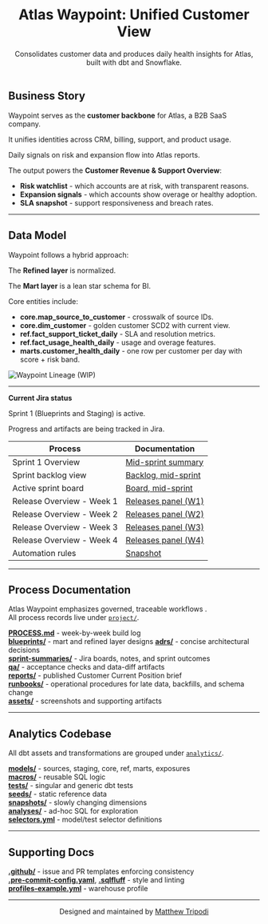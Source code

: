 ﻿<h1 align="center">Atlas Waypoint: Unified Customer View</h1>

<p align="center">
  Consolidates customer data and produces daily health insights for Atlas, built with dbt and Snowflake.
  <br/><br/>
</p>

## Business Story

Waypoint serves as the **customer backbone** for Atlas, a B2B SaaS company.

It unifies identities across CRM, billing, support, and product usage.

Daily signals on risk and expansion flow into Atlas reports.

The output powers the **Customer Revenue & Support Overview**:  
- **Risk watchlist** - which accounts are at risk, with transparent reasons.  
- **Expansion signals** - which accounts show overage or healthy adoption.  
- **SLA snapshot** - support responsiveness and breach rates.  

---

## Data Model

Waypoint follows a hybrid approach:  

The **Refined layer** is normalized.  

The **Mart layer** is a lean star schema for BI.  


Core entities include:  

- **core.map_source_to_customer** - crosswalk of source IDs.  
- **core.dim_customer** - golden customer SCD2 with current view.  
- **ref.fact_support_ticket_daily** - SLA and resolution metrics.  
- **ref.fact_usage_health_daily** - usage and overage features.  
- **marts.customer_health_daily** - one row per customer per day with score + risk band.  

![Waypoint Lineage](project/lineage/lineage_v1.png) (WIP)

---

**Current Jira status**

Sprint 1 (Blueprints and Staging) is active.  

Progress and artifacts are being tracked in Jira.  

| Process                   | Documentation                                                             |
|---------------------------|---------------------------------------------------------------------------|
| Sprint 1 Overview         | [Mid-sprint summary](project/sprint-summaries/sprint-01.md)               |
| Sprint backlog view       | [Backlog, mid-sprint](project/sprint-summaries/sprint-01_mid_backlog.jpg) |
| Active sprint board       | [Board, mid-sprint](project/sprint-summaries/sprint-01_mid_board.jpg)     |
| Release Overview - Week 1 | [Releases panel (W1)](project/assets/releases_panel_w1_2025-10-01_v2.jpg) |
| Release Overview - Week 2 | [Releases panel (W2)](project/assets/releases_panel_w2_2025-10-01_v2.jpg) |
| Release Overview - Week 3 | [Releases panel (W3)](project/assets/releases_panel_w3_2025-10-01_v2.jpg) |
| Release Overview - Week 4 | [Releases panel (W4)](project/assets/releases_panel_w4_2025-10-01_v2.jpg) |
| Automation rules          | [Snapshot](project/assets/automation_rules_2025-10-01.jpg)                |

---

## Process Documentation

Atlas Waypoint emphasizes governed, traceable workflows
.  
All process records live under [`project/`](project/).

[**PROCESS.md**](project/PROCESS.md) - week-by-week build log  
[**blueprints/**](project/blueprints/) - mart and refined layer designs
[**adrs/**](project/adrs/) - concise architectural decisions  
[**sprint-summaries/**](project/sprint-summaries/) - Jira boards, notes, and sprint outcomes  
[**qa/**](project/qa/) - acceptance checks and data-diff artifacts  
[**reports/**](project/reports/) - published Customer Current Position brief  
[**runbooks/**](project/runbooks/) - operational procedures for late data, backfills, and schema change  
[**assets/**](project/assets/) - screenshots and supporting artifacts  

---

## Analytics Codebase

All dbt assets and transformations are grouped under [`analytics/`](analytics/).

[**models/**](analytics/models/) - sources, staging, core, ref, marts, exposures  
[**macros/**](analytics/macros/) - reusable SQL logic  
[**tests/**](analytics/tests/) - singular and generic dbt tests  
[**seeds/**](analytics/seeds/) - static reference data  
[**snapshots/**](analytics/snapshots/) - slowly changing dimensions  
[**analyses/**](analytics/analyses/) - ad-hoc SQL for exploration  
[**selectors.yml**](analytics/selectors.yml) - model/test selector definitions  

---

## Supporting Docs

[**.github/**](.github/) - issue and PR templates enforcing consistency  
[**.pre-commit-config.yaml**](.pre-commit-config.yaml), [**.sqlfluff**](.sqlfluff) - style and linting  
[**profiles-example.yml**](profiles-example.yml) - warehouse profile

---

<p align="center">Designed and maintained by <a href="https://github.com/moveeleven-data">Matthew Tripodi</a></p>
